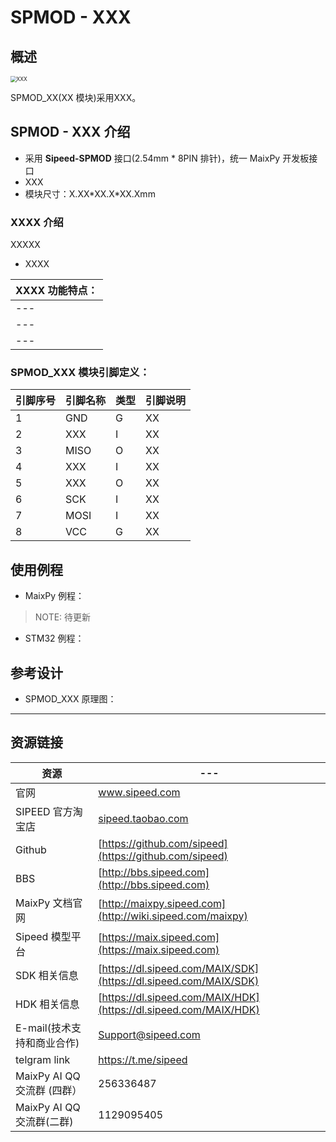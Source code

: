 # SPMOD - XXX


## 概述

<img src="../../assets/spmod/sipeed_spmod_xxx.jpg" alt="XXX" style="zoom:60%;" />

SPMOD_XX(XX 模块)采用XXX。

## SPMOD - XXX 介绍

- 采用 **Sipeed-SPMOD** 接口(2.54mm * 8PIN 排针)，统一 MaixPy 开发板接口
- XXX
- 模块尺寸：X.XX\*XX.X\*XX.Xmm

### XXXX 介绍

XXXXX

- XXXX

| XXXX  功能特点：|
| --- |
| --- |
| --- |
| --- |




###  SPMOD_XXX 模块引脚定义：


| 引脚序号  | 引脚名称 | 类型  | 引脚说明    |
| -------- | -------- | ---- | ---------- |
| 1        | GND      | G    | XX         |
| 2        | XXX      | I    | XX         |
| 3        | MISO     | O    | XX         |
| 4        | XXX      | I    | XX         |
| 5        | XXX      | O    | XX         |
| 6        | SCK      | I    | XX         |
| 7        | MOSI     | I    | XX         |
| 8        | VCC      | G    | XX         |


## 使用例程

- MaixPy 例程：

> NOTE: 待更新

- STM32 例程：

## 参考设计


- SPMOD_XXX 原理图：


-----

## 资源链接

| 资源 | --- |
| --- | --- |
| 官网 | www.sipeed.com |
| SIPEED 官方淘宝店 |[sipeed.taobao.com](sipeed.taobao.com) |
|Github | [https://github.com/sipeed](https://github.com/sipeed) |
|BBS | [http://bbs.sipeed.com](http://bbs.sipeed.com) |
|MaixPy 文档官网 | [http://maixpy.sipeed.com](http://wiki.sipeed.com/maixpy) |
|Sipeed 模型平台 | [https://maix.sipeed.com](https://maix.sipeed.com) |
|SDK 相关信息 | [https://dl.sipeed.com/MAIX/SDK](https://dl.sipeed.com/MAIX/SDK) |
|HDK 相关信息 | [https://dl.sipeed.com/MAIX/HDK](https://dl.sipeed.com/MAIX/HDK) |
|E-mail(技术支持和商业合作) | [Support@sipeed.com](mailto:support@sipeed.com) |
|telgram link | https://t.me/sipeed |
|MaixPy AI QQ 交流群 (四群）| 256336487 |
|MaixPy AI QQ 交流群(二群) | 1129095405 |
